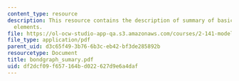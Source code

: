 ```yaml
---
content_type: resource
description: This resource contains the description of summary of basic bond graph
  elements.
file: https://ol-ocw-studio-app-qa.s3.amazonaws.com/courses/2-141-modeling-and-simulation-of-dynamic-systems-fall-2006/df2dcf09f657164bd022627d9e6a4daf_bondgraph_sumary.pdf
file_type: application/pdf
parent_uid: d3c65f49-3b76-6b3c-eb42-bf3de285892b
resourcetype: Document
title: bondgraph_sumary.pdf
uid: df2dcf09-f657-164b-d022-627d9e6a4daf
---
```


